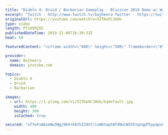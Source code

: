 ```yaml
---
title: "Diablo 4: Druid / Barbarian Gameplay - Blizzcon 2019 Demo w/ Warcraftjen"
excerpt: "Twitch - http://www.twitch.tv/bajheera Twitter - https://twitter.com/BajheeraWoW Instagram - https://Instagram.com/BajheeraWoW Facebook ..."
originalUrl: https://youtube.com/watch?v=5ITKehCJHUk
type: video
length: PT1H5M28S
publishedDateTime: 2019-11-06T16:30:33Z
heat: 50

featuredContent: "<iframe width=\"800\" height=\"500\" frameborder=\"0\" src=\"https://www.youtube.com/embed/5ITKehCJHUk\" allow=\"accelerometer; autoplay; encrypted-media; gyroscope; picture-in-picture\" allowfullscreen></iframe>"

provider:
  name: Bajheera
  domain: youtube.com

topics:
  - Diablo 4
  - Druid
  - Barbarian

images:
  - url: https://i.ytimg.com/vi/5ITKehCJHUk/hqdefault.jpg
    width: 480
    height: 360
    isCached: true

secured: "ufYwFuAAseNw3Ngj96X+kA7hI29X7/isW6SapS8F4NuCWZV51qnqpP5ypapukKAAq7Ln572dC91s0lQUFF2GU+mf+IooooVENYgFOnEEYX+hgoF+mpdWcp39lq2WrxWxa4G1wCoDXDQu6gnnjPy1M/5Y1SDCSwmf59TiU7CzvRw2OfKsTlzQfUrEiyhWCTd+p5fohc4D8LYvPPIODcWeYtZq5RhyMJI6X4XD6PlgBHPptlj826d9PqsltTmd9oaAs2OI+HnO7M+AZi/uJiH+YGeoaqxii/r3DKhvzDo22e7zAhwqo9lw+0zppIX09Uh+b6YmMUR6XKmkriTBX86NqYNJXoXXsFH2cxaa3etuTj5n4yHFmc53a0CFvuJrgDBwZjsH9hQPHEtLN3ufXIJd7547zEI35ulVriauvV+vqWk=;T18Ps/24/HX7v8TE96gy7Q=="
---
```


